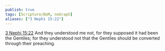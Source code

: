 ```yaml
---
publish: true
tags: [Scripture/BoM, noGraph]
aliases: ["3 Nephi 15:22"]
---
```

[3 Nephi 15:22](https://churchofjesuschrist.org/study/scriptures/bofm/3-ne/15?lang=eng&id=p22#p22) And they understood me not, for they supposed it had been the Gentiles; for they understood not that the Gentiles should be converted through their preaching.
